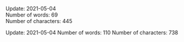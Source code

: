 
Update: 2021-05-04  
Number of words: 69  
Number of characters: 445  

Update: 2021-05-04
Number of words: 110
Number of characters: 738
